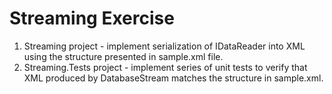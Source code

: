 # Streaming Exercise
1. Streaming project - implement serialization of IDataReader into XML using the structure presented in sample.xml file.
2. Streaming.Tests project - implement series of unit tests to verify that XML produced by DatabaseStream matches the structure in sample.xml.